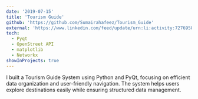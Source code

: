 ```yaml
---
date: '2019-07-15'
title: 'Tourism Guide'
github: 'https://github.com/Sumairahafeez/Tourism_Guide'
external: 'https://www.linkedin.com/feed/update/urn:li:activity:7276958190917832704/'
tech:
  - Pyqt
  - OpenStreet API
  - matplotlib
  - Networkx
showInProjects: true
---
```


I built a Tourism Guide System using Python and PyQt, focusing on efficient data organization and user-friendly navigation. The system helps users explore destinations easily while ensuring structured data management.

